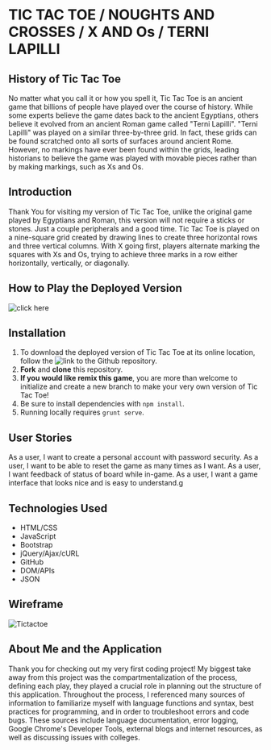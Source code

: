 # TIC TAC TOE / NOUGHTS AND CROSSES / X AND Os / TERNI LAPILLI

## History of Tic Tac Toe

No matter what you call it or how you spell it, Tic Tac Toe is an ancient game that billions of people have played over the course of history. While some experts believe the game dates back to the ancient Egyptians, others believe it evolved from an ancient Roman game called "Terni Lapilli". "Terni Lapilli" was played on a similar three-by-three grid. In fact, these grids can be found scratched onto all sorts of surfaces around ancient Rome. However, no markings have ever been found within the grids, leading historians to believe the game was played with movable pieces rather than by making markings, such as Xs and Os.

## Introduction

Thank You for visiting my version of Tic Tac Toe, unlike the original game played by Egyptians and Roman, this version will not require a sticks or stones. Just a couple peripherals and a good time. Tic Tac Toe is played on a nine-square grid created by drawing lines to create three horizontal rows and three vertical columns. With X going first, players alternate marking the squares with Xs and Os, trying to achieve three marks in a row either horizontally, vertically, or diagonally. 

## How to Play the Deployed Version

 ![click here](https://bilaltahiraziz.github.io/tictactoe-client/)

## Installation

1. To download the deployed version of Tic Tac Toe at its online location, follow the ![link](https://bilaltahiraziz.github.io/tictactoe-client/) to the Github repository.
2. __Fork__ and __clone__ this repository.
3. __If you would like remix this game__, you are more than welcome to initialize and create a new branch to make your very own version of Tic Tac Toe!
4. Be sure to install dependencies with ```npm install```.
5. Running locally requires ```grunt serve```.

## User Stories

As a user, I want to create a personal account with password security. As a user, I want to be able to reset the game as many times as I want. As a user, I want feedback of status of board while in-game. As a user, I want a game interface that looks nice and is easy to understand.g

## Technologies Used

* HTML/CSS
* JavaScript
* Bootstrap
* jQuery/Ajax/cURL
* GitHub
* DOM/APIs
* JSON

## Wireframe

![Tictactoe](../tictactoe-client/tictactoe-wireframe.jpg)

## About Me and the Application

Thank you for checking out my very first coding project! My biggest take away from this project was the compartmentalization of the process, defining each play, they played a crucial role in planning out the structure of this application. Throughout the process, I referenced many sources of information to familiarize myself with language functions and syntax, best practices for programming, and in order to troubleshoot errors and code bugs. These sources include language documentation, error logging, Google Chrome's Developer Tools, external blogs and internet resources, as well as discussing issues with colleges.

